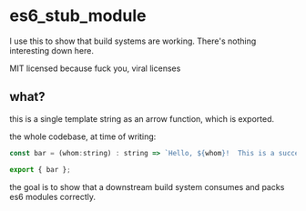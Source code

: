# es6_stub_module
I use this to show that build systems are working.  There's nothing interesting down here.

MIT licensed because fuck you, viral licenses

## what?

this is a single template string as an arrow function, which is exported.

the whole codebase, at time of writing:

```javascript
const bar = (whom:string) : string => `Hello, ${whom}!  This is a successfully exported template arrow.`;

export { bar };
```

the goal is to show that a downstream build system consumes and packs es6 modules correctly.